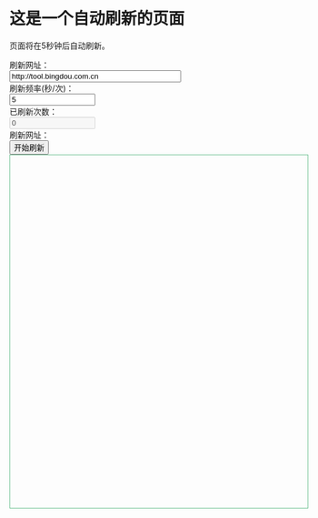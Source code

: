 <!DOCTYPE html>
<html>
  <head>
    <title>自动刷新页面</title>
    <script type="text/javascript">
      // 设置刷新时间间隔（以毫秒为单位）
      var refreshInterval = 5000; // 每5秒刷新一次页面
      function refreshPage() {
        window.location.reload(); // 刷新页面
      }
      // 在指定的时间间隔内重复调用refreshPage函数
      setInterval(refreshPage, refreshInterval);
    </script>
  </head>
  <body>
    <h1>这是一个自动刷新的页面</h1>
    <p>页面将在5秒钟后自动刷新。</p>
  </body>
</html>

 <div class="form-group"><label class="col-sm-2 control-label"> 刷新网址： </label>
                                <div class="col-sm-10">
                                    <input class="form-control" id="url" name="url" type="text" value="http://tool.bingdou.com.cn" placeholder="如：http://tool.bingdou.com.cn" style="width: 60%;"/>
                                </div>
                            </div>
                            <div class="form-group"><label class="col-sm-2 control-label"> 刷新频率(秒/次)： </label>
                                <div class="col-sm-10"><input class="form-control" id="frequency" type="text" value="5" style="width: 30%;"/></div>
                            </div>
                            <div class="form-group"><label class="col-sm-2 control-label"> 已刷新次数： </label>
                                <div class="col-sm-10"><input class="form-control" id="times" type="text" value="0" style="width: 30%;" disabled=""/></div>
                            </div>
                            <div class="form-group"><label class="col-sm-2 control-label"> 刷新网址： </label>
                                <div class="col-sm-10"><input type="button" id="startButton" onClick="startRefresh();" value="开始刷新" class="btn btn-success"> <input type="button" id="endButton" onclick="endRefresh();" value="停止刷新" class="btn btn-danger" style="display: none">
                                </div>
                            </div>
                            <div class="form-group"><label class="col-sm-2 control-label"> </label>
                                <div class="col-sm-10">
                                    <div class="alert alert-danger alert-dismissible text-center" id="errdiv" role="alert" style="display: none;"></div>
                                </div>
                            </div>
                            <div class="form-group">
                                <div class="col-sm-12">
                                    <iframe id="frame" style="width: 100%; height: 600px; padding: 10px; border: 1px solid #66be8c;"></iframe>
                                </div>
                         
                
